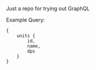 Just a repo for trying out GraphQL

Example Query: 
```
{
    units {
        id,
        name,
        dps
    }
}
```